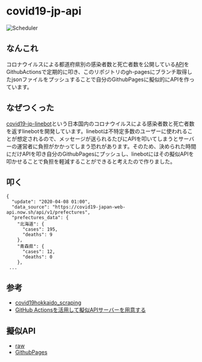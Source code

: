 # covid19-jp-api

![Scheduler](https://github.com/miya/covid19-jp-api/workflows/Scheduler/badge.svg)

## なんこれ
コロナウイルスによる都道府県別の感染者数と死亡者数を公開している[API](https://github.com/ryo-ma/covid19-japan-web-api)をGithubActionsで定期的に叩き、このリポジトリのgh-pagesにブランチ取得したjsonファイルをプッシュすることで自分のGithubPagesに擬似的にAPIを作っています。

## なぜつくった
[covid19-jp-linebot](https://github.com/miya/covid19-jp-linebot)という日本国内のコロナウイルスによる感染者数と死亡者数を返すlinebotを開発しています。linebotは不特定多数のユーザーに使われることが想定されるので、メッセージが送られるたびにAPIを叩いてしまうとサーバーの運営者に負担がかかってしまう恐れがあります。そのため、決められた時間にだけAPIを叩き自分のGithubPagesにプッシュし、linebotにはその擬似APIを叩かせることで負担を軽減することができると考えたので作りました。

## 叩く
```
{
  "update": "2020-04-08 01:00",
  "data_source": "https://covid19-japan-web-api.now.sh/api/v1/prefectures",
  "prefectures_data": {
    "北海道": {
      "cases": 195,
      "deaths": 9
    },
    "青森県": {
      "cases": 12,
      "deaths": 0
    },
 ...
```

## 参考
* [covid19hokkaido_scraping](https://github.com/Kanahiro/covid19hokkaido_scraping)  
* [GitHub Actionsを活用して擬似APIサーバーを用意する](https://qiita.com/Kanahiro/items/e7021b05199ae52e818b)

## 擬似API
* [raw](https://raw.githubusercontent.com/miya/covid19-jp-api/gh-pages/prefectures.json)  
* [GithubPages](https://miya.github.io/covid19-jp-api/prefectures.json)
